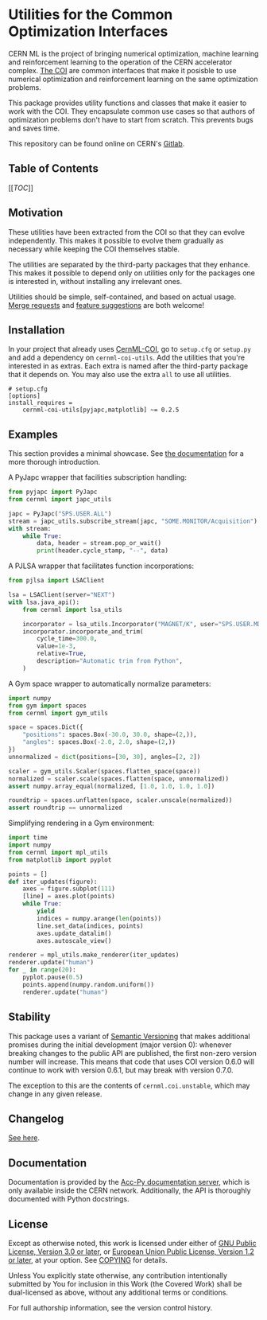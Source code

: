 <!--
SPDX-FileCopyrightText: 2020-2023 CERN
SPDX-FileCopyrightText: 2023 GSI Helmholtzzentrum für Schwerionenforschung
SPDX-FileNotice: All rights not expressly granted are reserved.

SPDX-License-Identifier: GPL-3.0-or-later OR EUPL-1.2+
-->

Utilities for the Common Optimization Interfaces
================================================

CERN ML is the project of bringing numerical optimization, machine learning and
reinforcement learning to the operation of the CERN accelerator complex. [The
COI][CernML-COI] are common interfaces that make it posisble to use numerical
optimization and reinforcement learning on the same optimization problems.

This package provides utility functions and classes that make it easier to work
with the COI. They encapsulate common use cases so that authors of optimization
problems don't have to start from scratch. This prevents bugs and saves time.

This repository can be found online on CERN's [Gitlab][].

[Gitlab]: https://gitlab.cern.ch/geoff/cernml-coi-utils/
[CernML-COI]: https://gitlab.cern.ch/geoff/cernml-coi/

Table of Contents
-----------------

[[_TOC_]]

Motivation
----------

These utilities have been extracted from the COI so that they can evolve
independently. This makes it possible to evolve them gradually as necessary
while keeping the COI themselves stable.

The utilities are separated by the third-party packages that they enhance. This
makes it possible to depend only on utilities only for the packages one is
interested in, without installing any irrelevant ones.

Utilities should be simple, self-contained, and based on actual usage. [Merge
requests][Gitlab-MRs] and [feature suggestions][Gitlab-Issues] are both
welcome!

[Gitlab-MRs]: https://gitlab.cern.ch/geoff/cernml-coi-utils/-/merge_requests
[Gitlab-Issues]: https://gitlab.cern.ch/geoff/cernml-coi-utils/-/issues

Installation
------------

In your project that already uses [CernML-COI][], go to `setup.cfg` or
`setup.py` and add a dependency on `cernml-coi-utils`. Add the utilities that
you're interested in as extras. Each extra is named after the third-party
package that it depends on. You may also use the extra `all` to use all
utilities.

```config
# setup.cfg
[options]
install_requires =
    cernml-coi-utils[pyjapc,matplotlib] ~= 0.2.5
```

Examples
--------

This section provides a minimal showcase. See [the documentation][acc-py-docs]
for a more thorough introduction.

[acc-py-docs]: https://acc-py.web.cern.ch/gitlab/geoff/cernml-coi-utils/

A PyJapc wrapper that facilities subscription handling:

```python
from pyjapc import PyJapc
from cernml import japc_utils

japc = PyJapc("SPS.USER.ALL")
stream = japc_utils.subscribe_stream(japc, "SOME.MONITOR/Acquisition")
with stream:
    while True:
        data, header = stream.pop_or_wait()
        print(header.cycle_stamp, "--", data)
```

A PJLSA wrapper that facilitates function incorporations:

```python
from pjlsa import LSAClient

lsa = LSAClient(server="NEXT")
with lsa.java_api():
    from cernml import lsa_utils

    incorporator = lsa_utils.Incorporator("MAGNET/K", user="SPS.USER.MD1")
    incorporator.incorporate_and_trim(
        cycle_time=300.0,
        value=1e-3,
        relative=True,
        description="Automatic trim from Python",
    )
```

A Gym space wrapper to automatically normalize parameters:

```python
import numpy
from gym import spaces
from cernml import gym_utils

space = spaces.Dict({
    "positions": spaces.Box(-30.0, 30.0, shape=(2,)),
    "angles": spaces.Box(-2.0, 2.0, shape=(2,))
})
unnormalized = dict(positions=[30, 30], angles=[2, 2])

scaler = gym_utils.Scaler(spaces.flatten_space(space))
normalized = scaler.scale(spaces.flatten(space, unnormalized))
assert numpy.array_equal(normalized, [1.0, 1.0, 1.0, 1.0])

roundtrip = spaces.unflatten(space, scaler.unscale(normalized))
assert roundtrip == unnormalized
```

Simplifying rendering in a Gym environment:

```python
import time
import numpy
from cernml import mpl_utils
from matplotlib import pyplot

points = []
def iter_updates(figure):
    axes = figure.subplot(111)
    [line] = axes.plot(points)
    while True:
        yield
        indices = numpy.arange(len(points))
        line.set_data(indices, points)
        axes.update_datalim()
        axes.autoscale_view()

renderer = mpl_utils.make_renderer(iter_updates)
renderer.update("human")
for _ in range(20):
    pyplot.pause(0.5)
    points.append(numpy.random.uniform())
    renderer.update("human")
```

Stability
---------

This package uses a variant of [Semantic Versioning](https://semver.org/) that
makes additional promises during the initial development (major version 0):
whenever breaking changes to the public API are published, the first non-zero
version number will increase. This means that code that uses COI version 0.6.0
will continue to work with version 0.6.1, but may break with version 0.7.0.

The exception to this are the contents of `cernml.coi.unstable`, which may
change in any given release.

Changelog
---------

[See here](https://acc-py.web.cern.ch/gitlab/geoff/cernml-coi-utils/docs/stable/changelog.html).

Documentation
-------------

Documentation is provided by the [Acc-Py documentation server][acc-py-docs],
which is only available inside the CERN network. Additionally, the API
is thoroughly documented with Python docstrings.

License
-------

Except as otherwise noted, this work is licensed under either of [GNU Public
License, Version 3.0 or later](LICENSES/GPL-3.0-or-later.txt), or [European
Union Public License, Version 1.2 or later](LICENSES/EUPL-1.2.txt), at your
option. See [COPYING](COPYING) for details.

Unless You explicitly state otherwise, any contribution intentionally submitted
by You for inclusion in this Work (the Covered Work) shall be dual-licensed as
above, without any additional terms or conditions.

For full authorship information, see the version control history.
